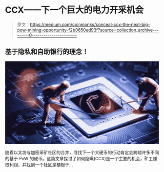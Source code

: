 # CCX——下一个巨大的电力开采机会

> 原文：<https://medium.com/coinmonks/conceal-ccx-the-next-big-pow-mining-opportunity-f2b0650ed93f?source=collection_archive---------0----------------------->

## 基于隐私和自助银行的理念！

![](img/f4e648ddcfc5667961e447441e9a539a.png)

随着以太坊与加密采矿社区的合并，寻找下一个大硬币的行动肯定会跨越许多不同的基于 PoW 的硬币。这篇文章探讨了如何隐瞒(CCX)是一个主要的机会，矿工赚取利润，并找到一个社区是植根于…